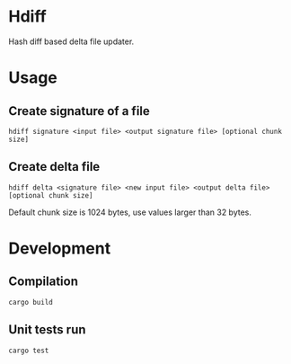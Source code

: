 # Hdiff

Hash diff based delta file updater.

# Usage

## Create signature of a file
```
hdiff signature <input file> <output signature file> [optional chunk size]
```

## Create delta file
```
hdiff delta <signature file> <new input file> <output delta file> [optional chunk size]
```

Default chunk size is 1024 bytes, use values larger than 32 bytes.

# Development

## Compilation
```
cargo build
```

## Unit tests run
```
cargo test
```
